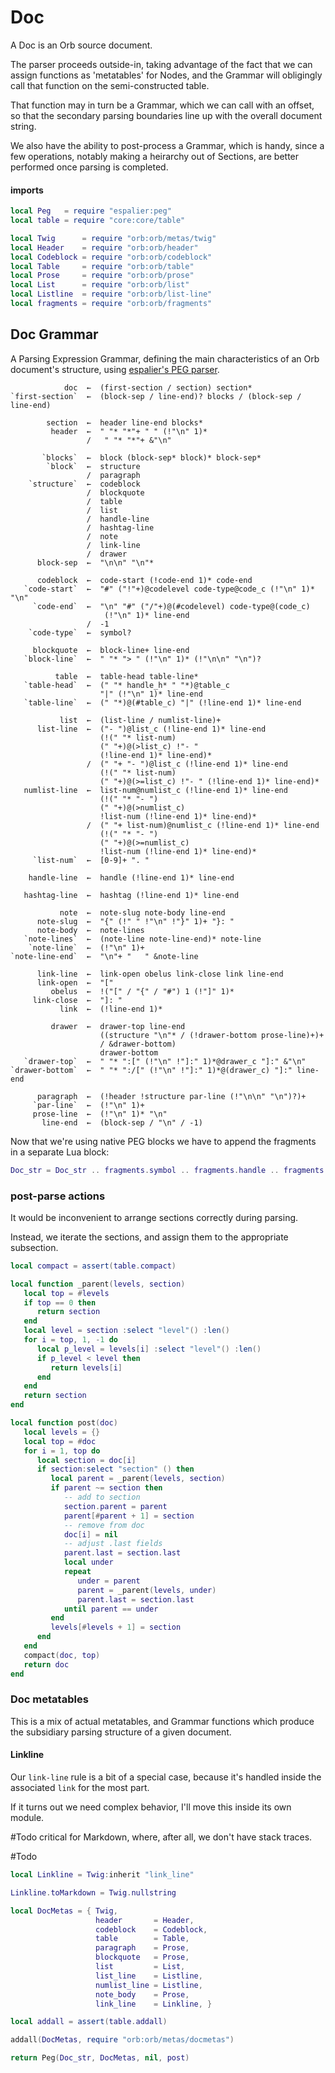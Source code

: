 # Doc

  A Doc is an Orb source document\.

The parser proceeds outside\-in, taking advantage of the fact that we can
assign functions as 'metatables' for Nodes, and the Grammar will obligingly
call that function on the semi\-constructed table\.

That function may in turn be a Grammar, which we can call with an offset, so
that the secondary parsing boundaries line up with the overall document
string\.

We also have the ability to post\-process a Grammar, which is handy, since a
few operations, notably making a heirarchy out of Sections, are better
performed once parsing is completed\.


#### imports

```lua
local Peg   = require "espalier:peg"
local table = require "core:core/table"
```

```lua
local Twig      = require "orb:orb/metas/twig"
local Header    = require "orb:orb/header"
local Codeblock = require "orb:orb/codeblock"
local Table     = require "orb:orb/table"
local Prose     = require "orb:orb/prose"
local List      = require "orb:orb/list"
local Listline  = require "orb:orb/list-line"
local fragments = require "orb:orb/fragments"
```


## Doc Grammar

  A Parsing Expression Grammar, defining the main characteristics of an Orb
document's structure, using [espalier's PEG parser](https://gitlab.com/special-circumstance/espalier/-/blob/trunk/doc/md/espalier/peg.md)\.

```peg
            doc  ←  (first-section / section) section*
`first-section`  ←  (block-sep / line-end)? blocks / (block-sep / line-end)

        section  ←  header line-end blocks*
         header  ←  " "* "*"+ " " (!"\n" 1)*
                 /   " "* "*"+ &"\n"

       `blocks`  ←  block (block-sep* block)* block-sep*
        `block`  ←  structure
                 /  paragraph
    `structure`  ←  codeblock
                 /  blockquote
                 /  table
                 /  list
                 /  handle-line
                 /  hashtag-line
                 /  note
                 /  link-line
                 /  drawer
      block-sep  ←  "\n\n" "\n"*

      codeblock  ←  code-start (!code-end 1)* code-end
   `code-start`  ←  "#" ("!"+)@codelevel code-type@code_c (!"\n" 1)* "\n"
     `code-end`  ←  "\n" "#" ("/"+)@(#codelevel) code-type@(code_c)
                     (!"\n" 1)* line-end
                 /  -1
    `code-type`  ←  symbol?

     blockquote  ←  block-line+ line-end
   `block-line`  ←  " "* "> " (!"\n" 1)* (!"\n\n" "\n")?

          table  ←  table-head table-line*
   `table-head`  ←  (" "* handle_h* " "*)@table_c
                    "|" (!"\n" 1)* line-end
   `table-line`  ←  (" "*)@(#table_c) "|" (!line-end 1)* line-end

           list  ←  (list-line / numlist-line)+
      list-line  ←  ("- ")@list_c (!line-end 1)* line-end
                    (!(" "* list-num)
                    (" "+)@(>list_c) !"- "
                    (!line-end 1)* line-end)*
                 /  (" "+ "- ")@list_c (!line-end 1)* line-end
                    (!(" "* list-num)
                    (" "+)@(>=list_c) !"- " (!line-end 1)* line-end)*
   numlist-line  ←  list-num@numlist_c (!line-end 1)* line-end
                    (!(" "* "- ")
                    (" "+)@(>numlist_c)
                    !list-num (!line-end 1)* line-end)*
                 /  (" "+ list-num)@numlist_c (!line-end 1)* line-end
                    (!(" "* "- ")
                    (" "+)@(>=numlist_c)
                    !list-num (!line-end 1)* line-end)*
     `list-num`  ←  [0-9]+ ". "

    handle-line  ←  handle (!line-end 1)* line-end

   hashtag-line  ←  hashtag (!line-end 1)* line-end

           note  ←  note-slug note-body line-end
      note-slug  ←  "{" (!" " !"\n" !"}" 1)+ "}: "
      note-body  ←  note-lines
   `note-lines`  ←  (note-line note-line-end)* note-line
    `note-line`  ←  (!"\n" 1)+
`note-line-end`  ←  "\n"+ "   " &note-line

      link-line  ←  link-open obelus link-close link line-end
      link-open  ←  "["
         obelus  ←  !("[" / "{" / "#") 1 (!"]" 1)*
     link-close  ←  "]: "
           link  ←  (!line-end 1)*

         drawer  ←  drawer-top line-end
                    ((structure "\n"* / (!drawer-bottom prose-line)+)+
                    / &drawer-bottom)
                    drawer-bottom
   `drawer-top`  ←  " "* ":[" (!"\n" !"]:" 1)*@drawer_c "]:" &"\n"
`drawer-bottom`  ←  " "* ":/[" (!"\n" !"]:" 1)*@(drawer_c) "]:" line-end

      paragraph  ←  (!header !structure par-line (!"\n\n" "\n")?)+
     `par-line`  ←  (!"\n" 1)+
     prose-line  ←  (!"\n" 1)* "\n"
       line-end  ←  (block-sep / "\n" / -1)
```

Now that we're using native PEG blocks we have to append the fragments in a
separate Lua block:

```lua
Doc_str = Doc_str .. fragments.symbol .. fragments.handle .. fragments.hashtag
```


### post\-parse actions

It would be inconvenient to arrange sections correctly during parsing\.

Instead, we iterate the sections, and assign them to the appropriate
subsection\.

```lua
local compact = assert(table.compact)

local function _parent(levels, section)
   local top = #levels
   if top == 0 then
      return section
   end
   local level = section :select "level"() :len()
   for i = top, 1, -1 do
      local p_level = levels[i] :select "level"() :len()
      if p_level < level then
         return levels[i]
      end
   end
   return section
end

local function post(doc)
   local levels = {}
   local top = #doc
   for i = 1, top do
      local section = doc[i]
      if section:select "section" () then
         local parent = _parent(levels, section)
         if parent ~= section then
            -- add to section
            section.parent = parent
            parent[#parent + 1] = section
            -- remove from doc
            doc[i] = nil
            -- adjust .last fields
            parent.last = section.last
            local under
            repeat
               under = parent
               parent = _parent(levels, under)
               parent.last = section.last
            until parent == under
         end
         levels[#levels + 1] = section
      end
   end
   compact(doc, top)
   return doc
end
```


### Doc metatables

This is a mix of actual metatables, and Grammar functions which produce the
subsidiary parsing structure of a given document\.


#### Linkline

  Our `link-line` rule is a bit of a special case, because it's handled inside
the associated `link` for the most part\.

If it turns out we need complex behavior, I'll move this inside its own
module\.

\#Todo
critical for Markdown, where, after all, we don't have stack traces\.

\#Todo

```lua
local Linkline = Twig:inherit "link_line"

Linkline.toMarkdown = Twig.nullstring
```


```lua
local DocMetas = { Twig,
                   header       = Header,
                   codeblock    = Codeblock,
                   table        = Table,
                   paragraph    = Prose,
                   blockquote   = Prose,
                   list         = List,
                   list_line    = Listline,
                   numlist_line = Listline,
                   note_body    = Prose,
                   link_line    = Linkline, }
```

```lua
local addall = assert(table.addall)

addall(DocMetas, require "orb:orb/metas/docmetas")
```

```lua
return Peg(Doc_str, DocMetas, nil, post)
```
